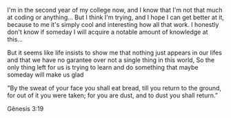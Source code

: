 I'm in the second year of my college now, and I know that I'm not that much at coding or anything...
But I think I'm trying, and I hope I can get better at it, because to me it's simply cool and interesting how all that work.
I honestly don't know if someday I will acquire a notable amount of knowledge at this...

But it seems like life insists to show me that nothing just appears in our lifes and that we have no garantee over not a single thing in this world,
So the only thing left for us is trying to learn and do   something that maybe someday will make us glad



"By the sweat of your face you shall eat bread,
till you return to the ground, for out of it you were taken;
for you are dust, and to dust you shall return.”

Gênesis 3:19
